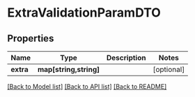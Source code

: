 # ExtraValidationParamDTO

## Properties
Name | Type | Description | Notes
------------ | ------------- | ------------- | -------------
**extra** | **map[string,string]** |  | [optional] 

[[Back to Model list]](../README.md#documentation-for-models) [[Back to API list]](../README.md#documentation-for-api-endpoints) [[Back to README]](../README.md)


